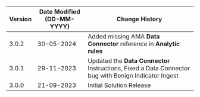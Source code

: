 | **Version** | **Date Modified (DD-MM-YYYY)** | **Change History**                          |
|-------------|--------------------------------|---------------------------------------------|
| 3.0.2       | 30-05-2024                     | Added missing AMA **Data Connector** reference in **Analytic rules**  |
| 3.0.1       | 29-11-2023                     | Updated the **Data Connector** Instructions, Fixed a Data Connector bug with Benign Indicator Ingest|
| 3.0.0       | 21-09-2023                     | Initial Solution Release                    |

